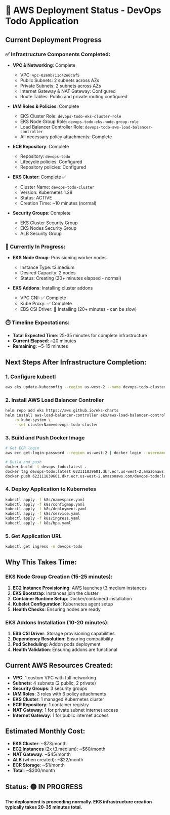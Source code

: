# 🚀 AWS Deployment Status - DevOps Todo Application

## Current Deployment Progress

### ✅ Infrastructure Components Completed:
- **VPC & Networking**: Complete
  - VPC: `vpc-02e9b711c42e6caf5`
  - Public Subnets: 2 subnets across AZs
  - Private Subnets: 2 subnets across AZs
  - Internet Gateway & NAT Gateway: Configured
  - Route Tables: Public and private routing configured

- **IAM Roles & Policies**: Complete
  - EKS Cluster Role: `devops-todo-eks-cluster-role`
  - EKS Node Group Role: `devops-todo-eks-node-group-role`
  - Load Balancer Controller Role: `devops-todo-aws-load-balancer-controller`
  - All necessary policy attachments: Complete

- **ECR Repository**: Complete
  - Repository: `devops-todo`
  - Lifecycle policies: Configured
  - Repository policies: Configured

- **EKS Cluster**: Complete ✅
  - Cluster Name: `devops-todo-cluster`
  - Version: Kubernetes 1.28
  - Status: ACTIVE
  - Creation Time: ~10 minutes (normal)

- **Security Groups**: Complete
  - EKS Cluster Security Group
  - EKS Nodes Security Group
  - ALB Security Group

### 🔄 Currently In Progress:
- **EKS Node Group**: Provisioning worker nodes
  - Instance Type: t3.medium
  - Desired Capacity: 2 nodes
  - Status: Creating (20+ minutes elapsed - normal)
  
- **EKS Addons**: Installing cluster addons
  - VPC CNI: ✅ Complete
  - Kube Proxy: ✅ Complete
  - EBS CSI Driver: 🔄 Installing (20+ minutes - can be slow)

### ⏱️ Timeline Expectations:
- **Total Expected Time**: 25-35 minutes for complete infrastructure
- **Current Elapsed**: ~20 minutes
- **Remaining**: ~5-15 minutes

## Next Steps After Infrastructure Completion:

### 1. Configure kubectl
```bash
aws eks update-kubeconfig --region us-west-2 --name devops-todo-cluster
```

### 2. Install AWS Load Balancer Controller
```bash
helm repo add eks https://aws.github.io/eks-charts
helm install aws-load-balancer-controller eks/aws-load-balancer-controller \
    -n kube-system \
    --set clusterName=devops-todo-cluster
```

### 3. Build and Push Docker Image
```bash
# Get ECR login
aws ecr get-login-password --region us-west-2 | docker login --username AWS --password-stdin 622111839601.dkr.ecr.us-west-2.amazonaws.com

# Build and push
docker build -t devops-todo:latest .
docker tag devops-todo:latest 622111839601.dkr.ecr.us-west-2.amazonaws.com/devops-todo:latest
docker push 622111839601.dkr.ecr.us-west-2.amazonaws.com/devops-todo:latest
```

### 4. Deploy Application to Kubernetes
```bash
kubectl apply -f k8s/namespace.yaml
kubectl apply -f k8s/configmap.yaml
kubectl apply -f k8s/deployment.yaml
kubectl apply -f k8s/service.yaml
kubectl apply -f k8s/ingress.yaml
kubectl apply -f k8s/hpa.yaml
```

### 5. Get Application URL
```bash
kubectl get ingress -n devops-todo
```

## Why This Takes Time:

### EKS Node Group Creation (15-25 minutes):
1. **EC2 Instance Provisioning**: AWS launches t3.medium instances
2. **EKS Bootstrap**: Instances join the cluster
3. **Container Runtime Setup**: Docker/containerd installation
4. **Kubelet Configuration**: Kubernetes agent setup
5. **Health Checks**: Ensuring nodes are ready

### EKS Addons Installation (10-20 minutes):
1. **EBS CSI Driver**: Storage provisioning capabilities
2. **Dependency Resolution**: Ensuring compatibility
3. **Pod Scheduling**: Addon pods deployment
4. **Health Validation**: Ensuring addons are functional

## Current AWS Resources Created:
- **VPC**: 1 custom VPC with full networking
- **Subnets**: 4 subnets (2 public, 2 private)
- **Security Groups**: 3 security groups
- **IAM Roles**: 3 roles with 6 policy attachments
- **EKS Cluster**: 1 managed Kubernetes cluster
- **ECR Repository**: 1 container registry
- **NAT Gateway**: 1 for private subnet internet access
- **Internet Gateway**: 1 for public internet access

## Estimated Monthly Cost:
- **EKS Cluster**: ~$73/month
- **EC2 Instances** (2x t3.medium): ~$60/month
- **NAT Gateway**: ~$45/month
- **ALB** (when created): ~$22/month
- **ECR Storage**: ~$1/month
- **Total**: ~$200/month

## Status: 🟡 IN PROGRESS
**The deployment is proceeding normally. EKS infrastructure creation typically takes 20-35 minutes total.**